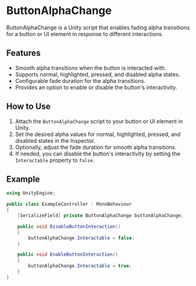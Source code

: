 # ButtonAlphaChange

ButtonAlphaChange is a Unity script that enables fading alpha transitions for a button or UI element in response to different interactions.

## Features

- Smooth alpha transitions when the button is interacted with.
- Supports normal, highlighted, pressed, and disabled alpha states.
- Configurable fade duration for the alpha transitions.
- Provides an option to enable or disable the button's interactivity.

## How to Use

1. Attach the `ButtonAlphaChange` script to your button or UI element in Unity.
2. Set the desired alpha values for normal, highlighted, pressed, and disabled states in the Inspector.
3. Optionally, adjust the fade duration for smooth alpha transitions.
4. If needed, you can disable the button's interactivity by setting the `Interactable` property to `false`.

## Example

```csharp
using UnityEngine;

public class ExampleController : MonoBehaviour
{
    [SerializeField] private ButtonAlphaChange buttonAlphaChange;

    public void DisableButtonInteraction()
    {
        buttonAlphaChange.Interactable = false;
    }

    public void EnableButtonInteraction()
    {
        buttonAlphaChange.Interactable = true;
    }
}
